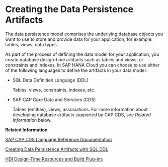<!-- loio3df01d6380904dfb9d15215fe183e82f -->

# Creating the Data Persistence Artifacts

The data persistence model comprises the underlying database objects you want to use to store and provide data for your application, for example: tables, views, data types.

As part of the process of defining the data model for your application, you create database design-time artifacts such as tables and views, or constraints and indexes. In SAP HANA Cloud you can choose to use either of the following languages to define the artifacts in your data model:

-   SQL Data Definition Language \(DDL\)

    Tables, views, constraints, indexes, etc.

-   SAP CAP Core Data and Services \(CDS\)

    Tables \(entities\), views, associations. For more information about developing database artifacts supported by CAP CDS, see *Related Information* below.


**Related Information**  


[SAP CAP CDS Language Reference Documentation](https://cap.cloud.sap/docs/cds/)

[Creating Data Persistence Artifacts with SQL DDL](creating-data-persistence-artifacts-with-sql-ddl-a216fd8.md "You can use SQL DDL to define the underlying database objects that store and provide data for your application, for example, tables and views.")

[HDI Design-Time Resources and Build Plug-ins](hdi-design-time-resources-and-build-plug-ins-7ce8ca4.md "Database design-time resources must be mapped to a build plug-in for deployment purposes.")

